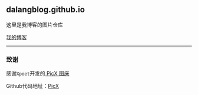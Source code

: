 ## dalangblog.github.io 

这里是我博客的图片仓库

[我的博客](https://dalangblog.github.io)

---

### 致谢

感谢`Xpoet`开发的[ PicX 图床](https://picx.xpoet.cn/#/upload)

Github代码地址：[PicX](https://github.com/XPoet/picx)
